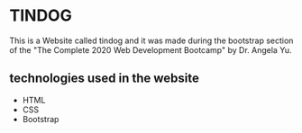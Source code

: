 # TINDOG

This is a Website called tindog and it was made during the bootstrap section of the "The Complete 2020 Web Development Bootcamp" by Dr. Angela Yu.

## technologies used in the website

- HTML
- CSS
- Bootstrap